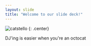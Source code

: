 ```yaml
---
layout: slide
title: "Welcome to our slide deck!"
---
```


![catstello](https://octodex.github.com/images/catstello.png)
{: .center}

DJ'ing is easier when you're an octocat
